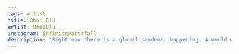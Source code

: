 ```yaml
---
tags: artist
title: Ohni Blu
artist: OhniBlu
instagram: infinitewaterfall
description: "Right now there is a global pandemic happening. A world wide health crisis. Chronically ill and disabled people have unique perceptions of this time based on enduring our own ongoing health crises. Our voices and lives are often ignored and erased so I choose to platform them in this space. 💛 "
---
```

